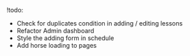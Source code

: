 !todo:

- Check for duplicates condition in adding / editing lessons
- Refactor Admin dashboard
- Style the adding form in schedule
- Add horse loading to pages